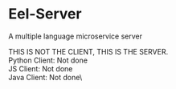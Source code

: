 # Eel-Server
A multiple language microservice server

THIS IS NOT THE CLIENT, THIS IS THE SERVER.\
Python Client: Not done\
JS Client: Not done\
Java Client: Not done\
